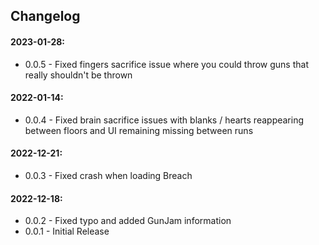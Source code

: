 ## Changelog

#### 2023-01-28:
  - 0.0.5 - Fixed fingers sacrifice issue where you could throw guns that really shouldn't be thrown

#### 2022-01-14:
  - 0.0.4 - Fixed brain sacrifice issues with blanks / hearts reappearing between floors and UI remaining missing between runs

#### 2022-12-21:
  - 0.0.3 - Fixed crash when loading Breach

#### 2022-12-18:
  - 0.0.2 - Fixed typo and added GunJam information
  - 0.0.1 - Initial Release
